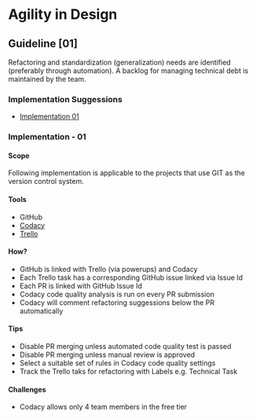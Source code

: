 Agility in Design
=================

## Guideline [01]

Refactoring and standardization (generalization) needs are identified (preferably through automation). A backlog for managing technical debt is maintained by the team.

### Implementation Suggessions
- [Implementation 01](#implementation---01)

### Implementation - 01

#### Scope
Following implementation is applicable to the projects that use GIT as the version control system. 

#### Tools
- GitHub
- [Codacy](https://www.codacy.com/)
- [Trello](https://trello.com/)

#### How?
- GitHub is linked with Trello (via powerups) and Codacy
- Each Trello task has a corresponding GitHub issue linked via Issue Id
- Each PR is linked with GitHub Issue Id 
- Codacy code quality analysis is run on every PR submission
- Codacy will comment refactoring suggessions below the PR automatically 

#### Tips
- Disable PR merging unless automated code quality test is passed
- Disable PR merging unless manual review is approved
- Select a suitable set of rules in Codacy code quality settings
- Track the Trello taks for refactoring with Labels e.g. Technical Task 

#### Challenges
- Codacy allows only 4 team members in the free tier 
